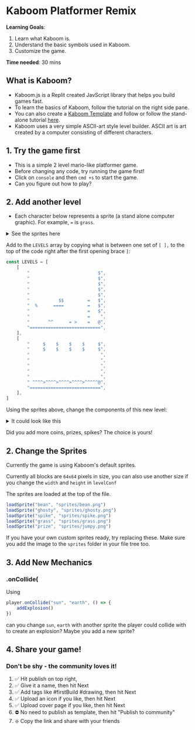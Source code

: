 # Kaboom Platformer Remix
**Learning Goals**:
1. Learn what Kaboom is.
2. Understand the basic symbols used in Kaboom.
3. Customize the game.

**Time needed**: 30 mins

## What is Kaboom?
- Kaboom.js is a Replit created JavScript library that helps you build games fast.
- To learn the basics of Kaboom, follow the tutorial on the right side pane.
- You can also create a [Kaboom Template](https://replit.com/@replit/Kaboom) and follow or follow the stand-alone tutorial [here](https://kaboomjs.com/doc/intro).
- Kaboom uses a very simple ASCII-art style level builder. ASCII art is art created by a computer consisting of different characters.


## 1. Try the game first

- This is a simple 2 level mario-like platformer game. 
- Before changing any code, try running the game first!
- Click on `console` and then `cmd +s` to start the game.
- Can you figure out how to play?

## 2. Add another level

- Each character below represents a sprite (a stand alone computer graphic). For example, `=` is `grass`.
<details><summary>See the sprites here</summary>

```js
	// define each object as a list of components
	"=": () => [
		sprite("grass"),
		area(),
		solid(),
		origin("bot"),
	],
	"$": () => [
		sprite("coin"),
		area(),
		pos(0, -9),
		origin("bot"),
		"coin",
	],
	"%": () => [
		sprite("prize"),
		area(),
		solid(),
		origin("bot"),
		"prize",
	],
	"^": () => [
		sprite("spike"),
		area(),
		solid(),
		origin("bot"),
		"danger",
	],
	"#": () => [
		sprite("apple"),
		area(),
		origin("bot"),
		body(),
		"apple",
	],
	">": () => [
		sprite("ghosty"),
		area(),
		origin("bot"),
		body(),
		patrol(),
		"enemy",
	],
	"@": () => [
		sprite("portal"),
		area({ scale: 0.5, }),
		origin("bot"),
		pos(0, -12),
		"portal",
	],
}
```
</details>

Add to the `LEVELS` array by copying what is between one set of `[ ],` to the top of the code right after the first opening brace `]`:

```js
const LEVELS = [
	[
		"                          $",
		"                          $",
		"                          $",
		"                          $",
		"                          $",
		"           $$         =   $",
		"  %      ====         =   $",
		"                      =   $",
		"                      =    ",
		"       ^^      = >    =   @",
		"===========================",
	],
	[
		"     $    $    $    $     $",
		"     $    $    $    $     $",
		"                           ",
		"                           ",
		"                           ",
		"                           ",
		"                           ",
		" ^^^^>^^^^>^^^^>^^^^>^^^^^@",
		"===========================",
	],
]
```

Using the sprites above, change the components of this new level: 

<details> <summary>It could look like this</summary>

```js
[
		"     $        $    $      $",
		"     $    #     $    %    $",
		"                           ",
		"                           ",
		"     =       =      =      ",
		"                           ",
		"                           ",
		" ^^^^>^^^^>^^^^>^^^^>^^^^^@",
		"===========================",
	],
```
</details>
  
Did you add more coins, prizes, spikes? The choice is yours!



## 2. Change the Sprites

Currently the game is using Kaboom's default sprites. 

Currently all blocks are `64x64` pixels in size, you can also use another size if you change the `width` and `height` in `levelConf`

The sprites are loaded at the top of the file.

```js
loadSprite("bean", "sprites/bean.png")
loadSprite("ghosty", "sprites/ghosty.png")
loadSprite("spike", "sprites/spike.png")
loadSprite("grass", "sprites/grass.png")
loadSprite("prize", "sprites/jumpy.png")
```

If you have your own custom sprites ready, try replacing these. Make sure you add the image to the `sprites` folder in your file tree too.

## 3. Add New Mechanics

### .onCollide(
Using 
```js
player.onCollide("sun", "earth", () => {
    addExplosion()
})
```
can you change `sun`, `earth` with another sprite the player could collide with to create an explosion? Maybe you add a new sprite?

## 4. Share your game!
### Don't be shy - the community loves it! 
1. ✅ Hit publish on top right, 
2. ✅ Give it a name, then hit Next
3. ✅ Add tags like #firstBuild #drawing, then hit Next
4. ✅ Upload an icon if you like, then hit Next
5. ✅ Upload cover page if you like, then hit Next
6. ⛔️ No need to publish as template, then hit "Publish to community"
7. ❇️ Copy the link and share with your friends